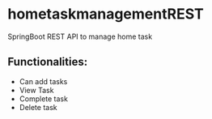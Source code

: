 # hometaskmanagementREST
SpringBoot REST API to manage home task

## Functionalities:
* Can add tasks
* View Task
* Complete task
* Delete task
